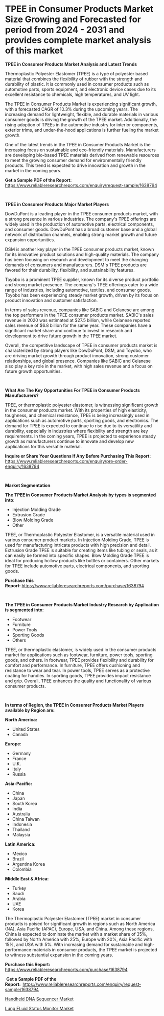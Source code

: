<p><h1>TPEE in Consumer Products Market Size Growing and Forecasted for period from 2024 - 2031 and provides complete market analysis of this market</h1></p><p><strong>TPEE in Consumer Products Market Analysis and Latest Trends</strong></p>
<p><p>Thermoplastic Polyester Elastomer (TPEE) is a type of polyester based material that combines the flexibility of rubber with the strength and durability of plastic. It is commonly used in consumer products such as automotive parts, sports equipment, and electronic device cases due to its excellent resistance to chemicals, high temperatures, and UV light.</p><p>The TPEE in Consumer Products Market is experiencing significant growth, with a forecasted CAGR of 10.3% during the upcoming years. The increasing demand for lightweight, flexible, and durable materials in various consumer goods is driving the growth of the TPEE market. Additionally, the rising adoption of TPEEs in the automotive industry for interior components, exterior trims, and under-the-hood applications is further fueling the market growth.</p><p>One of the latest trends in the TPEE in Consumer Products Market is the increasing focus on sustainable and eco-friendly materials. Manufacturers are developing bio-based TPEE materials derived from renewable resources to meet the growing consumer demand for environmentally friendly products. This trend is expected to drive innovation and growth in the market in the coming years.</p></p>
<p><strong>Get a Sample PDF of the Report:&nbsp;</strong> <a href="https://www.reliableresearchreports.com/enquiry/request-sample/1638794">https://www.reliableresearchreports.com/enquiry/request-sample/1638794</a></p>
<p>&nbsp;</p>
<p><strong>TPEE in Consumer Products Major Market Players</strong></p>
<p><p>DowDuPont is a leading player in the TPEE consumer products market, with a strong presence in various industries. The company's TPEE offerings are widely used in the production of automotive parts, electrical components, and consumer goods. DowDuPont has a broad customer base and a global network of distribution channels, enabling strong market growth and future expansion opportunities.</p><p>DSM is another key player in the TPEE consumer products market, known for its innovative product solutions and high-quality materials. The company has been focusing on research and development to meet the changing demands of consumers and manufacturers. DSM's TPEE products are favored for their durability, flexibility, and sustainability features.</p><p>Toyobo is a prominent TPEE supplier, known for its diverse product portfolio and strong market presence. The company's TPEE offerings cater to a wide range of industries, including automotive, textiles, and consumer goods. Toyobo has been experiencing steady market growth, driven by its focus on product innovation and customer satisfaction.</p><p>In terms of sales revenue, companies like SABIC and Celanese are among the top performers in the TPEE consumer products market. SABIC's sales revenue in 2020 was estimated at $27.5 billion, while Celanese reported sales revenue of $6.8 billion for the same year. These companies have a significant market share and continue to invest in research and development to drive future growth in the TPEE market.</p><p>Overall, the competitive landscape of TPEE in consumer products market is characterized by strong players like DowDuPont, DSM, and Toyobo, who are driving market growth through product innovation, strong customer relationships, and global presence. Companies like SABIC and Celanese also play a key role in the market, with high sales revenue and a focus on future growth opportunities.</p></p>
<p>&nbsp;</p>
<p><strong>What Are The Key Opportunities For TPEE in Consumer Products Manufacturers?</strong></p>
<p><p>TPEE, or thermoplastic polyester elastomer, is witnessing significant growth in the consumer products market. With its properties of high elasticity, toughness, and chemical resistance, TPEE is being increasingly used in applications such as automotive parts, sporting goods, and electronics. The demand for TPEE is expected to continue to rise due to its versatility and durability, especially in industries where flexibility and strength are key requirements. In the coming years, TPEE is projected to experience steady growth as manufacturers continue to innovate and develop new applications for this versatile material.</p></p>
<p><strong>Inquire or Share Your Questions If Any Before Purchasing This Report:</strong> <a href="https://www.reliableresearchreports.com/enquiry/pre-order-enquiry/1638794">https://www.reliableresearchreports.com/enquiry/pre-order-enquiry/1638794</a></p>
<p>&nbsp;</p>
<p><strong>Market Segmentation</strong></p>
<p><strong>The TPEE in Consumer Products Market Analysis by types is segmented into:</strong></p>
<p><ul><li>Injection Molding Grade</li><li>Extrusion Grade</li><li>Blow Molding Grade</li><li>Other</li></ul></p>
<p><p>TPEE, or Thermoplastic Polyester Elastomer, is a versatile material used in various consumer product markets. In Injection Molding Grade, TPEE is used for manufacturing intricate products with high precision and detail. Extrusion Grade TPEE is suitable for creating items like tubing or seals, as it can easily be formed into specific shapes. Blow Molding Grade TPEE is ideal for producing hollow products like bottles or containers. Other markets for TPEE include automotive parts, electrical components, and sporting goods.</p></p>
<p><strong>Purchase this Report:&nbsp;</strong><a href="https://www.reliableresearchreports.com/purchase/1638794">https://www.reliableresearchreports.com/purchase/1638794</a></p>
<p>&nbsp;</p>
<p><strong>The TPEE in Consumer Products Market Industry Research by Application is segmented into:</strong></p>
<p><ul><li>Footwear</li><li>Furniture</li><li>Power Tools</li><li>Sporting Goods</li><li>Others</li></ul></p>
<p><p>TPEE, or thermoplastic elastomer, is widely used in the consumer products market for applications such as footwear, furniture, power tools, sporting goods, and others. In footwear, TPEE provides flexibility and durability for comfort and performance. In furniture, TPEE offers cushioning and resistance to wear and tear. In power tools, TPEE serves as a protective coating for handles. In sporting goods, TPEE provides impact resistance and grip. Overall, TPEE enhances the quality and functionality of various consumer products.</p></p>
<p>&nbsp;</p>
<p><strong>In terms of Region, the TPEE in Consumer Products Market Players available by Region are:</strong></p>
<p>
    <p> <strong> North America: </strong>
        <ul>
            <li>United States</li>
            <li>Canada</li>
        </ul>
        </p> 
    <p> <strong> Europe: </strong>
        <ul>
            <li>Germany</li>
            <li>France</li>
            <li>U.K.</li>
            <li>Italy</li>
            <li>Russia</li>
        </ul>
        </p> 
    <p> <strong> Asia-Pacific: </strong>
        <ul>
            <li>China</li>
            <li>Japan</li>
            <li>South Korea</li>
            <li>India</li>
            <li>Australia</li>
            <li>China Taiwan</li>
            <li>Indonesia</li>
            <li>Thailand</li>
            <li>Malaysia</li>
        </ul>
        </p> 
    <p> <strong> Latin America: </strong>
        <ul>
            <li>Mexico</li>
            <li>Brazil</li>
            <li>Argentina Korea</li>
            <li>Colombia</li>
        </ul>
        </p> 
    <p> <strong> Middle East & Africa: </strong>
        <ul>
            <li>Turkey</li>
            <li>Saudi</li>
            <li>Arabia</li>
            <li>UAE</li>
            <li>Korea</li>
        </ul>
    </p>
    </p>
<p><p>The Thermoplastic Polyester Elastomer (TPEE) market in consumer products is poised for significant growth in regions such as North America (NA), Asia Pacific (APAC), Europe, USA, and China. Among these regions, China is expected to dominate the market with a market share of 35%, followed by North America with 25%, Europe with 20%, Asia Pacific with 15%, and USA with 5%. With increasing demand for sustainable and high-performance materials in consumer products, the TPEE market is projected to witness substantial expansion in the coming years.</p></p>
<p><strong>Purchase this Report: </strong><a href="https://www.reliableresearchreports.com/purchase/1638794">https://www.reliableresearchreports.com/purchase/1638794</a></p>
<p>&nbsp;<strong>Get a Sample PDF of the Report:&nbsp;&nbsp;</strong><a href="https://www.reliableresearchreports.com/enquiry/request-sample/1638794">https://www.reliableresearchreports.com/enquiry/request-sample/1638794</a></p>
<p><strong></strong></p>
<p><p><a href="https://issuu.com/reportprime-2/docs/handheld-dna-sequencer-market-size-2030.pptx">Handheld DNA Sequencer Market</a></p><p><a href="https://issuu.com/reportprime-2/docs/lung-fluid-status-monitor-market-size-2030.pptx">Lung FLuid Status Monitor Market</a></p></p>
